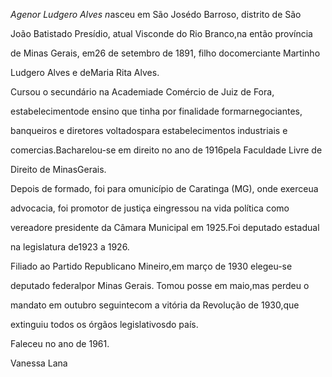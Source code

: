 

*Agenor Ludgero Alves n*asceu em São Josédo Barroso, distrito de São

João Batistado Presídio, atual Visconde do Rio Branco,na então província

de Minas Gerais, em26 de setembro de 1891, filho docomerciante Martinho

Ludgero Alves e deMaria Rita Alves.



Cursou o secundário na Academiade Comércio de Juiz de Fora,

estabelecimentode ensino que tinha por finalidade formarnegociantes,

banqueiros e diretores voltadospara estabelecimentos industriais e

comercias.Bacharelou-se em direito no ano de 1916pela Faculdade Livre de

Direito de MinasGerais.



Depois de formado, foi para omunicípio de Caratinga (MG), onde exerceua

advocacia, foi promotor de justiça eingressou na vida política como

vereadore presidente da Câmara Municipal em 1925.Foi deputado estadual

na legislatura de1923 a 1926.



Filiado ao Partido Republicano Mineiro,em março de 1930 elegeu-se

deputado federalpor Minas Gerais. Tomou posse em maio,mas perdeu o

mandato em outubro seguintecom a vitória da Revolução de 1930,que

extinguiu todos os órgãos legislativosdo país.



Faleceu no ano de 1961.



Vanessa Lana



